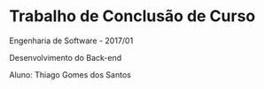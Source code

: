# Trabalho de Conclusão de Curso


Engenharia de Software - 2017/01

Desenvolvimento do Back-end


Aluno: Thiago Gomes dos Santos
